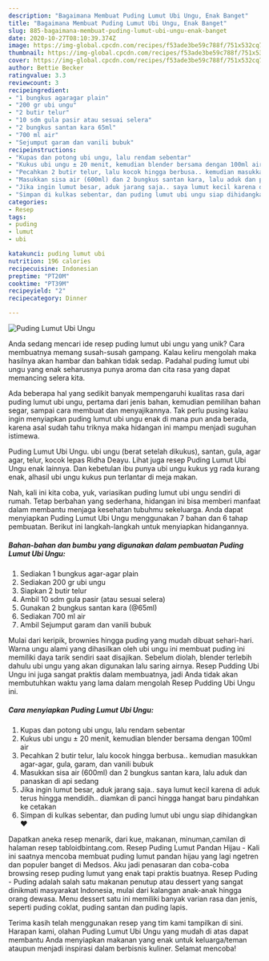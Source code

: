 ```yaml
---
description: "Bagaimana Membuat Puding Lumut Ubi Ungu, Enak Banget"
title: "Bagaimana Membuat Puding Lumut Ubi Ungu, Enak Banget"
slug: 885-bagaimana-membuat-puding-lumut-ubi-ungu-enak-banget
date: 2020-10-27T08:10:39.374Z
image: https://img-global.cpcdn.com/recipes/f53ade3be59c788f/751x532cq70/puding-lumut-ubi-ungu-foto-resep-utama.jpg
thumbnail: https://img-global.cpcdn.com/recipes/f53ade3be59c788f/751x532cq70/puding-lumut-ubi-ungu-foto-resep-utama.jpg
cover: https://img-global.cpcdn.com/recipes/f53ade3be59c788f/751x532cq70/puding-lumut-ubi-ungu-foto-resep-utama.jpg
author: Bettie Becker
ratingvalue: 3.3
reviewcount: 3
recipeingredient:
- "1 bungkus agaragar plain"
- "200 gr ubi ungu"
- "2 butir telur"
- "10 sdm gula pasir atau sesuai selera"
- "2 bungkus santan kara 65ml"
- "700 ml air"
- "Sejumput garam dan vanili bubuk"
recipeinstructions:
- "Kupas dan potong ubi ungu, lalu rendam sebentar"
- "Kukus ubi ungu ± 20 menit, kemudian blender bersama dengan 100ml air"
- "Pecahkan 2 butir telur, lalu kocok hingga berbusa.. kemudian masukkan agar-agar, gula, garam, dan vanili bubuk"
- "Masukkan sisa air (600ml) dan 2 bungkus santan kara, lalu aduk dan panaskan di api sedang"
- "Jika ingin lumut besar, aduk jarang saja.. saya lumut kecil karena di aduk terus hingga mendidih.. diamkan di panci hingga hangat baru pindahkan ke cetakan"
- "Simpan di kulkas sebentar, dan puding lumut ubi ungu siap dihidangkan ❤️"
categories:
- Resep
tags:
- puding
- lumut
- ubi

katakunci: puding lumut ubi 
nutrition: 196 calories
recipecuisine: Indonesian
preptime: "PT20M"
cooktime: "PT39M"
recipeyield: "2"
recipecategory: Dinner

---
```



![Puding Lumut Ubi Ungu](https://img-global.cpcdn.com/recipes/f53ade3be59c788f/751x532cq70/puding-lumut-ubi-ungu-foto-resep-utama.jpg)

Anda sedang mencari ide resep puding lumut ubi ungu yang unik? Cara membuatnya memang susah-susah gampang. Kalau keliru mengolah maka hasilnya akan hambar dan bahkan tidak sedap. Padahal puding lumut ubi ungu yang enak seharusnya punya aroma dan cita rasa yang dapat memancing selera kita.

Ada beberapa hal yang sedikit banyak mempengaruhi kualitas rasa dari puding lumut ubi ungu, pertama dari jenis bahan, kemudian pemilihan bahan segar, sampai cara membuat dan menyajikannya. Tak perlu pusing kalau ingin menyiapkan puding lumut ubi ungu enak di mana pun anda berada, karena asal sudah tahu triknya maka hidangan ini mampu menjadi suguhan istimewa.

Puding Lumut Ubi Ungu. ubi ungu (berat setelah dikukus), santan, gula, agar agar, telur, kocok lepas Ridha Deayu. Lihat juga resep Puding Lumut Ubi Ungu enak lainnya. Dan kebetulan ibu punya ubi ungu kukus yg rada kurang enak, alhasil ubi ungu kukus pun terlantar di meja makan.


Nah, kali ini kita coba, yuk, variasikan puding lumut ubi ungu sendiri di rumah. Tetap berbahan yang sederhana, hidangan ini bisa memberi manfaat dalam membantu menjaga kesehatan tubuhmu sekeluarga. Anda dapat menyiapkan Puding Lumut Ubi Ungu menggunakan 7 bahan dan 6 tahap pembuatan. Berikut ini langkah-langkah untuk menyiapkan hidangannya.

<!--inarticleads1-->

##### Bahan-bahan dan bumbu yang digunakan dalam pembuatan Puding Lumut Ubi Ungu:

1. Sediakan 1 bungkus agar-agar plain
1. Sediakan 200 gr ubi ungu
1. Siapkan 2 butir telur
1. Ambil 10 sdm gula pasir (atau sesuai selera)
1. Gunakan 2 bungkus santan kara (@65ml)
1. Sediakan 700 ml air
1. Ambil Sejumput garam dan vanili bubuk


Mulai dari keripik, brownies hingga puding yang mudah dibuat sehari-hari. Warna ungu alami yang dihasilkan oleh ubi ungu ini membuat puding ini memiliki daya tarik sendiri saat disajikan. Sebelum diolah, blender terlebih dahulu ubi ungu yang akan digunakan lalu saring airnya. Resep Pudding Ubi Ungu ini juga sangat praktis dalam membuatnya, jadi Anda tidak akan membutuhkan waktu yang lama dalam mengolah Resep Pudding Ubi Ungu ini. 

<!--inarticleads2-->

##### Cara menyiapkan Puding Lumut Ubi Ungu:

1. Kupas dan potong ubi ungu, lalu rendam sebentar
1. Kukus ubi ungu ± 20 menit, kemudian blender bersama dengan 100ml air
1. Pecahkan 2 butir telur, lalu kocok hingga berbusa.. kemudian masukkan agar-agar, gula, garam, dan vanili bubuk
1. Masukkan sisa air (600ml) dan 2 bungkus santan kara, lalu aduk dan panaskan di api sedang
1. Jika ingin lumut besar, aduk jarang saja.. saya lumut kecil karena di aduk terus hingga mendidih.. diamkan di panci hingga hangat baru pindahkan ke cetakan
1. Simpan di kulkas sebentar, dan puding lumut ubi ungu siap dihidangkan ❤️


Dapatkan aneka resep menarik, dari kue, makanan, minuman,camilan di halaman resep tabloidbintang.com. Resep Puding Lumut Pandan Hijau - Kali ini saatnya mencoba membuat puding lumut pandan hijau yang lagi ngetren dan populer banget di Medsos. Aku jadi penasaran dan coba-coba browsing resep puding lumut yang enak tapi praktis buatnya. Resep Puding - Puding adalah salah satu makanan penutup atau dessert yang sangat dinikmati masyarakat Indonesia, mulai dari kalangan anak-anak hingga orang dewasa. Menu dessert satu ini memiliki banyak varian rasa dan jenis, seperti puding coklat, puding santan dan puding lapis. 

Terima kasih telah menggunakan resep yang tim kami tampilkan di sini. Harapan kami, olahan Puding Lumut Ubi Ungu yang mudah di atas dapat membantu Anda menyiapkan makanan yang enak untuk keluarga/teman ataupun menjadi inspirasi dalam berbisnis kuliner. Selamat mencoba!
